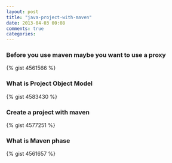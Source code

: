 ```yaml
---
layout: post
title: "java-project-with-maven"
date: 2013-04-03 00:08
comments: true
categories: 
---
```


### Before you use maven maybe you want to use a proxy

{% gist 4561566 %}

### What is Project Object Model

{% gist 4583430 %}

### Create a project with maven

{% gist 4577251 %}

### What is Maven phase

{% gist 4561657 %}

